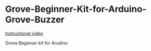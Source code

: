 # Grove-Beginner-Kit-for-Arduino-Grove-Buzzer

[Instructional video](https://youtu.be/LgaPLS3ba7M)

Grove Beginner kit for Arudino
